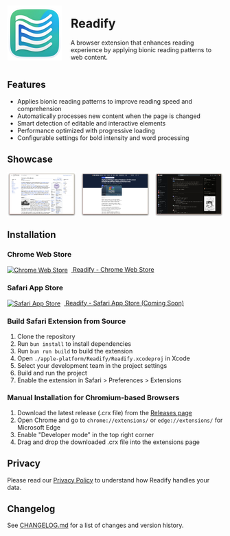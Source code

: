 <div style="display: flex; align-items: center; gap: 20px;">
    <img src="wxt-src/assets/icon.png" width="128" height="128" alt="Readify Logo">
    <div>
        <h1>Readify</h1>
        <p>A browser extension that enhances reading experience by applying bionic reading patterns to web content.</p>
    </div>
</div>

## Features

- Applies bionic reading patterns to improve reading speed and comprehension
- Automatically processes new content when the page is changed
- Smart detection of editable and interactive elements
- Performance optimized with progressive loading
- Configurable settings for bold intensity and word processing

## Showcase

<div style="display: flex; gap: 10px; justify-content: space-between;">
    <img src="materials/wikipedia-preview.png" width="32%" alt="Wikipedia Preview">
    <img src="materials/nbc-preview.png" width="32%" alt="NBC Preview">
    <img src="materials/reddit-preview.png" width="32%" alt="Reddit Preview">
</div>

## Installation

### Chrome Web Store

<a href="https://chromewebstore.google.com/detail/readify-bionic-reading-as/agpjakbhkbidmhaejemhmlcdgdcopnij">
    <img src="https://fonts.gstatic.com/s/i/productlogos/chrome_store/v7/192px.svg" width="24" height="24" style="vertical-align: middle; margin-right: 8px;" alt="Chrome Web Store">
    Readify - Chrome Web Store
</a>

### Safari App Store

<a href="https://www.apple.com/app-store/">
    <img src="https://www.apple.com/v/app-store/b/images/overview/icon_appstore__ev0z770zyxoy_large_2x.png" width="24" height="24" style="vertical-align: middle; margin-right: 8px;" alt="Safari App Store">
    Readify - Safari App Store (Coming Soon)
</a>

### Build Safari Extension from Source

1. Clone the repository
2. Run `bun install` to install dependencies
3. Run `bun run build` to build the extension
4. Open `./apple-platform/Readify/Readify.xcodeproj` in Xcode
5. Select your development team in the project settings
6. Build and run the project
7. Enable the extension in Safari > Preferences > Extensions

### Manual Installation for Chromium-based Browsers

1. Download the latest release (.crx file) from the [Releases page](https://github.com/blueagler/readify/releases)
2. Open Chrome and go to `chrome://extensions/` or `edge://extensions/` for Microsoft Edge
3. Enable "Developer mode" in the top right corner
4. Drag and drop the downloaded .crx file into the extensions page

## Privacy

Please read our [Privacy Policy](PRIVACY.md) to understand how Readify handles your data.

## Changelog

See [CHANGELOG.md](CHANGELOG.md) for a list of changes and version history.
